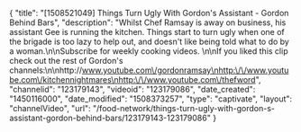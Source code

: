 {
    "title": "[1508521049] Things Turn Ugly With Gordon's Assistant - Gordon Behind Bars",
    "description": "Whilst Chef Ramsay is away on business, his assistant Gee is running the kitchen. Things start to turn ugly when one of the brigade is too lazy to help out, and doesn't like being told what to do by a woman.\n\nSubscribe for weekly cooking videos. \n\nIf you liked this clip check out the rest of Gordon's channels:\n\nhttp:\/\/www.youtube.com\/gordonramsay\nhttp:\/\/www.youtube.com\/kitchennightmares\nhttp:\/\/www.youtube.com\/thefword",
    "channelid": "123179143",
    "videoid": "123179086",
    "date_created": "1450116000",
    "date_modified": "1508373257",
    "type": "captivate",
    "layout": "channelVideo",
    "url": "\/food-network\/things-turn-ugly-with-gordon-s-assistant-gordon-behind-bars\/123179143-123179086"
}